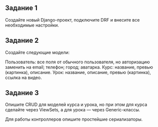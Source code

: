 ## Задание 1
Создайте новый Django-проект, подключите DRF и внесите все необходимые настройки.

## Задание 2
Создайте следующие модели:

Пользователь:
все поля от обычного пользователя, но авторизацию заменить на email;
телефон;
город;
аватарка.
Курс:
название,
превью (картинка),
описание.
Урок:
название,
описание,
превью (картинка),
ссылка на видео.
## Задание 3
Опишите CRUD для моделей курса и урока, но при этом для курса сделайте через ViewSets, а для урока — через Generic-классы.

Для работы контроллеров опишите простейшие сериализаторы.
